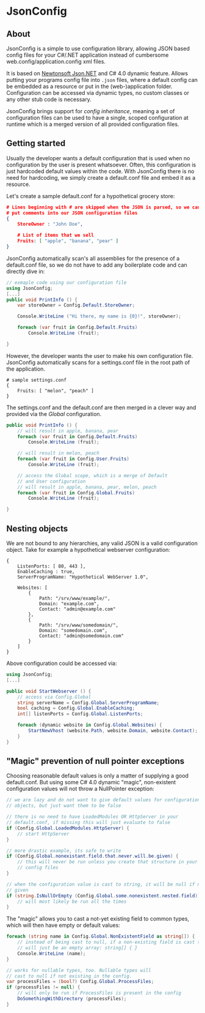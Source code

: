 # JsonConfig

## About

JsonConfig is a simple to use configuration library, allowing JSON based config files for your C#/.NET application instead of cumbersome web.config/application.config xml files.

It is based on [Newtonsoft Json.NET](https://www.newtonsoft.com/json) and C# 4.0 dynamic feature. Allows putting your programs config file into `.json` files, where a default config can be embedded as a resource or put in the (web-)application folder. Configuration can be accessed via dynamic types, no custom classes or any other stub code is necessary.

JsonConfig brings support for *config inheritance*, meaning a set of configuration files can be used to have a single, scoped configuration at runtime which is a merged version of all provided configuration files.

## Getting started

Usually the developer wants a default configuration that is used when no configuration by the user is present whatsoever. Often, this configuration is just hardcoded default values within the code. With JsonConfig there is no need for hardcoding, we simply create a default.conf file and embed it as a resource.

Let's create a sample default.conf for a hypothetical grocery store:

```json
# Lines beginning with # are skipped when the JSON is parsed, so we can
# put comments into our JSON configuration files
{
	StoreOwner : "John Doe",

	# List of items that we sell
	Fruits: [ "apple", "banana", "pear" ]
}
```

JsonConfig automatically scan's all assemblies for the presence of a default.conf file, so we do not have to add any boilerplate code and can directly dive in:

```csharp
// exmaple code using our configuration file
using JsonConfig;
[...]
public void PrintInfo () {
	var storeOwner = Config.Default.StoreOwner;

	Console.WriteLine ("Hi there, my name is {0}!", storeOwner);

	foreach (var fruit in Config.Default.Fruits)
		Console.WriteLine (fruit);

}
```

However, the developer wants the user to make his own configuration file. JsonConfig automatically scans for a settings.conf file in the root path of the application.

```
# sample settings.conf
{
	Fruits: [ "melon", "peach" ]
}
```

The settings.conf and the default.conf are then merged in a clever way and provided via the *Global* configuration.

```csharp
public void PrintInfo () {
	// will result in apple, banana, pear 
	foreach (var fruit in Config.Default.Fruits)
		Console.WriteLine (fruit);

	// will result in melon, peach
	foreach (var fruit in Config.User.Fruits)
		Console.WriteLine (fruit);

	// access the Global scope, which is a merge of Default
	// and User configuration
	// will result in apple, banana, pear, melon, peach
	foreach (var fruit in Config.Global.Fruits)
		Console.WriteLine (fruit);

}
```

## Nesting objects

We are not bound to any hierarchies, any valid JSON is a valid configuration object. Take for example a hypothetical webserver configuration:

```
{
	ListenPorts: [ 80, 443 ],
	EnableCaching : true,
	ServerProgramName: "Hypothetical WebServer 1.0",

	Websites: [
		{
			Path: "/srv/www/example/",
			Domain: "example.com",
			Contact: "admin@example.com"
		},
		{
			Path: "/srv/www/somedomain/",
			Domain: "somedomain.com",
			Contact: "admin@somedomain.com"
		}
	]
}	
```

Above configuration could be accessed via:

```csharp
using JsonConfig;
[...]

public void StartWebserver () {
	// access via Config.Global
	string serverName = Config.Global.ServerProgramName;
	bool caching = Config.Global.EnableCaching;
	int[] listenPorts = Config.Global.ListenPorts;

	foreach (dynamic website in Config.Global.Websites) {
		StartNewVhost (website.Path, website.Domain, website.Contact);
	}
}
```

## "Magic" prevention of null pointer exceptions

Choosing reasonable default values is only a matter of supplying a good default.conf. But using some C# 4.0 dynamic "magic", non-existent configuration values will not throw a NullPointer exception:

```csharp
// we are lazy and do not want to give default values for configuration
// objects, but just want them to be false

// there is no need to have LoadedModules OR HttpServer in your
// default.conf, if missing this will just evaluate to false
if (Config.Global.LoadedModules.HttpServer) {
	// start HttpServer
}

// more drastic example, its safe to write
if (Config.Global.nonexistant.field.that.never.will.be.given) {
	// this will never be run unless you create that structure in your
	// config files
}

// when the configuration value is cast to string, it will be null if not
// given
if (string.IsNullOrEmpty (Config.Global.some.nonexistent.nested.field)) {
	// will most likely be run all the times
}
```

The "magic" allows you to cast a not-yet existing field to common types, which will then have empty or default values:

```csharp
foreach (string name in Config.Global.NonExistentField as string[]) {
	// instead of being cast to null, if a non-existing field is cast to string[] it
	// will just be an empty array: string[] { }
	Console.WriteLine (name);
}

// works for nullable types, too. Nullable types will
// cast to null if not existing in the config.
var processFiles = (bool?) Config.Global.ProcessFiles;
if (processFiles != null) {
	// will only be run if ProcessFiles is present in the config
	DoSomethingWithDirectory (processFiles);
}
```
